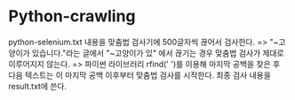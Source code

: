 # Python-crawling
python-selenium.txt 내용을 맞춤법 검사기에 500글자씩 끊어서 검사한다.
=> "~고양이가 있습니다."라는 글에서 "~고양이가 있" 에서 끊기는 경우 맞춤법 검사가 제대로 이루어지지 않는다.
=> 파이썬 라이브러리 rfind(' ')를 이용해 마지막 공백을 찾은 후 다음 텍스트는 이 마지막 공백 이후부터 맞춤법 검사를 시작한다.
최종 검사 내용을 result.txt에 쓴다.
